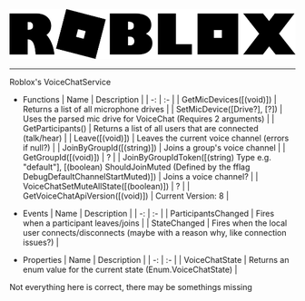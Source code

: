 ![](https://github.com/NoTwistedHere/Storage/blob/main/Images/Roblox_Logo.png)

<hr/>

Roblox's VoiceChatService

* Functions
    | Name | Description |
    | -: | :- |
    | GetMicDevices([(void)]) | Returns a list of all microphone drives |
    | SetMicDevice([Drive?], [?]) | Uses the parsed mic drive for VoiceChat (Requires 2 arguments) |
    | GetParticipants() | Returns a list of all users that are connected (talk/hear) |
    | Leave([(void)]) | Leaves the current voice channel (errors if null?) |
    | JoinByGroupId([(string)]) | Joins a group's voice channel |
    | GetGroupId([(void)]) | ? |
    | JoinByGroupIdToken([(string) Type e.g. "default"], [(boolean) ShouldJoinMuted (Defined by the fflag DebugDefaultChannelStartMuted)]) | Joins a voice channel? |
    | VoiceChatSetMuteAllState([(boolean)]) | ? |
    | GetVoiceChatApiVersion([(void)]) | Current Version: 8 |

* Events
    | Name | Description |
    | -: | :- |
    | ParticipantsChanged | Fires when a participant leaves/joins |
    | StateChanged | Fires when the local user connects/disconnects (maybe with a reason why, like connection issues?) |

* Properties
    | Name | Description |
    | -: | :- |
    | VoiceChatState | Returns an enum value for the current state (Enum.VoiceChatState) |

Not everything here is correct, there may be somethings missing
